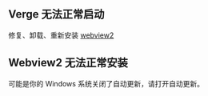 ## Verge 无法正常启动

修复、卸载、重新安装 [webview2](https://developer.microsoft.com/zh-cn/microsoft-edge/webview2/#download)

## Webview2 无法正常安装

可能是你的 Windows 系统关闭了自动更新，请打开自动更新。
